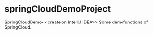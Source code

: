 # springCloudDemoProject
SpringCloudDemo&lt;&lt;create on IntelliJ IDEA>>
Some demofunctions of SpringCloud.
